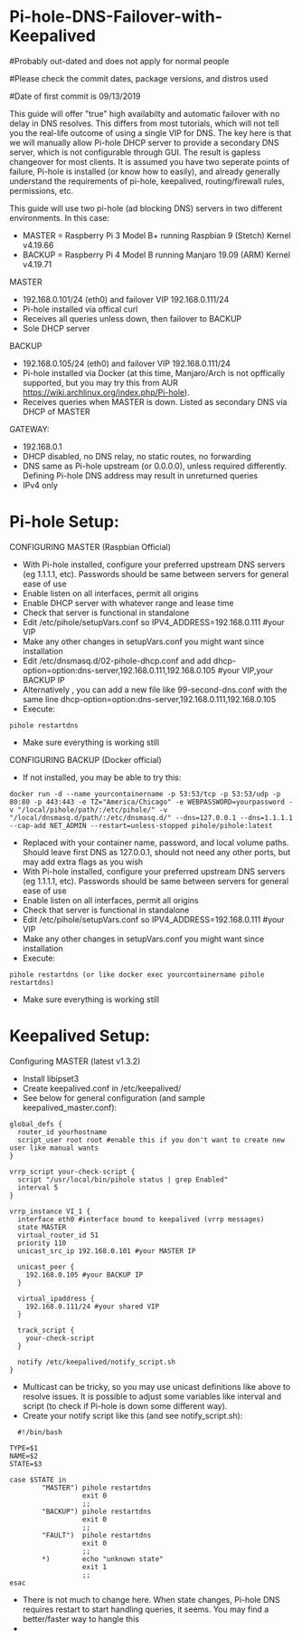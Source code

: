 # Pi-hole-DNS-Failover-with-Keepalived
#Probably out-dated and does not apply for normal people

#Please check the commit dates, package versions, and distros used

#Date of first commit is 09/13/2019

This guide will offer "true" high availabilty and automatic failover with no delay in DNS resolves. This differs from most tutorials, which will not tell you the real-life outcome of using a single VIP for DNS. The key here is that we will manually allow Pi-hole DHCP server to provide a secondary DNS server, which is not configurable through GUI. The result is gapless changeover for most clients. It is assumed you have two seperate points of failure, Pi-hole is installed (or know how to easily), and already generally understand the requirements of pi-hole, keepalived, routing/firewall rules, permissions, etc.

This guide will use two pi-hole (ad blocking DNS) servers in two different environments. In this case:
  - MASTER = Raspberry Pi 3 Model B+ running Raspbian 9 (Stetch) Kernel v4.19.66
  - BACKUP = Raspberry Pi 4 Model B running Manjaro 19.09 (ARM) Kernel v4.19.71
  
MASTER
  - 192.168.0.101/24 (eth0) and failover VIP 192.168.0.111/24
  - Pi-hole installed via offical curl
  - Receives all queries unless down, then failover to BACKUP
  - Sole DHCP server
  
BACKUP
  - 192.168.0.105/24 (eth0) and failover VIP 192.168.0.111/24
  - Pi-hole installed via Docker (at this time, Manjaro/Arch is not opffically supported, but you may try this from AUR https://wiki.archlinux.org/index.php/Pi-hole).
  - Receives queries when MASTER is down. Listed as secondary DNS via DHCP of MASTER
  
GATEWAY:
  - 192.168.0.1
  - DHCP disabled, no DNS relay, no static routes, no forwarding
  - DNS same as Pi-hole upstream (or 0.0.0.0), unless required differently. Defining Pi-hole DNS address may result in unreturned queries
  - IPv4 only

# Pi-hole Setup:
CONFIGURING MASTER (Raspbian Official)
  - With Pi-hole installed, configure your preferred upstream DNS servers (eg 1.1.1.1, etc). Passwords should be same between servers for general ease of use
  - Enable listen on all interfaces, permit all origins
  - Enable DHCP server with whatever range and lease time
  - Check that server is functional in standalone
  - Edit /etc/pihole/setupVars.conf so IPV4_ADDRESS=192.168.0.111 #your VIP
  - Make any other changes in setupVars.conf you might want since installation
  - Edit /etc/dnsmasq.d/02-pihole-dhcp.conf and add dhcp-option=option:dns-server,192.168.0.111,192.168.0.105 #your VIP,your BACKUP IP
  - Alternatively , you can add a new file like 99-second-dns.conf with the same line dhcp-option=option:dns-server,192.168.0.111,192.168.0.105
  - Execute:
  ```
  pihole restartdns
  ```
  - Make sure everything is working still
  
CONFIGURING BACKUP (Docker official)
  - If not installed, you may be able to try this: 
  ```
  docker run -d --name yourcontainername -p 53:53/tcp -p 53:53/udp -p 80:80 -p 443:443 -e TZ="America/Chicago" -e WEBPASSWORD=yourpassword -v "/local/pihole/path/:/etc/pihole/" -v "/local/dnsmasq.d/path/:/etc/dnsmasq.d/" --dns=127.0.0.1 --dns=1.1.1.1 --cap-add NET_ADMIN --restart=unless-stopped pihole/pihole:latest
  ```
  - Replaced with your container name, password, and local volume paths. Should leave first DNS as 127.0.0.1, should not need any other ports, but may add extra flags as you wish
  - With Pi-hole installed, configure your preferred upstream DNS servers (eg 1.1.1.1, etc). Passwords should be same between servers for general ease of use
  - Enable listen on all interfaces, permit all origins
  - Check that server is functional in standalone
  - Edit /etc/pihole/setupVars.conf so IPV4_ADDRESS=192.168.0.111 #your VIP
  - Make any other changes in setupVars.conf you might want since installation
  - Execute:
  ```
  pihole restartdns (or like docker exec yourcontainername pihole restartdns)
  ```
  - Make sure everything is working still
  
# Keepalived Setup:
Configuring MASTER (latest v1.3.2)
  - Install libipset3
  - Create keepalived.conf in /etc/keepalived/
  - See below for general configuration (and sample keepalived_master.conf):
```
global_defs {
  router_id yourhostname
  script_user root root #enable this if you don't want to create new user like manual wants
}

vrrp_script your-check-script {
  script "/usr/local/bin/pihole status | grep Enabled"
  interval 5
}

vrrp_instance VI_1 {
  interface eth0 #interface bound to keepalived (vrrp messages)
  state MASTER
  virtual_router_id 51
  priority 110
  unicast_src_ip 192.168.0.101 #your MASTER IP

  unicast_peer {
    192.168.0.105 #your BACKUP IP
  }

  virtual_ipaddress {
    192.168.0.111/24 #your shared VIP
  }

  track_script {
    your-check-script
  }

  notify /etc/keepalived/notify_script.sh
}
```
  - Multicast can be tricky, so you may use unicast definitions like above to resolve issues. It is possible to adjust some variables like interval and script (to check if Pi-hole is down some different way). 
  - Create your notify script like this (and see notify_script.sh):
```
  #!/bin/bash

TYPE=$1
NAME=$2
STATE=$3

case $STATE in
        "MASTER") pihole restartdns
                  exit 0
                  ;;
        "BACKUP") pihole restartdns
                  exit 0
                  ;;
        "FAULT")  pihole restartdns
                  exit 0
                  ;;
        *)        echo "unknown state"
                  exit 1
                  ;;
esac
```
  - There is not much to change here. When state changes, Pi-hole DNS requires restart to start handling queries, it seems. You may find a better/faster way to hangle this
  -
  
